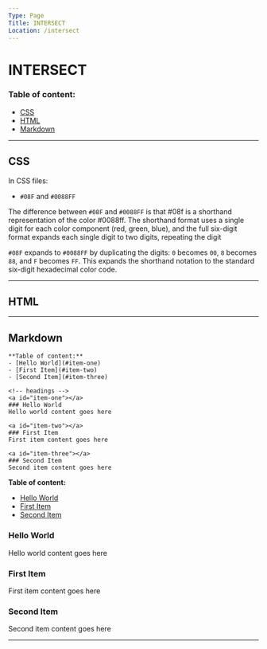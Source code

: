 ```yaml
---
Type: Page
Title: INTERSECT
Location: /intersect
---
```


# INTERSECT

### Table of content:
- [CSS](#css)
- [HTML](#html)
- [Markdown](#markdown)

---

<a id="css"></a>
## CSS

In CSS files:

- `#08F` and `#0088FF`

The difference between `#08F` and `#0088FF` is that #08f is a shorthand representation of the color #0088ff. The shorthand format uses a single digit for each color component (red, green, blue), and the full six-digit format expands each single digit to two digits, repeating the digit

`#08F` expands to `#0088FF` by duplicating the digits: `0` becomes `00`, `8` becomes `88`, and `F` becomes `FF`. This expands the shorthand notation to the standard six-digit hexadecimal color code.

---

<a id="html"></a>
## HTML

---

<a id="markdown"></a>
## Markdown

```
**Table of content:**
- [Hello World](#item-one)
- [First Item](#item-two)
- [Second Item](#item-three)

<!-- headings -->
<a id="item-one"></a>
### Hello World
Hello world content goes here

<a id="item-two"></a>
### First Item
First item content goes here

<a id="item-three"></a>
### Second Item
Second item content goes here
```

**Table of content:**
- [Hello World](#item-one)
- [First Item](#item-two)
- [Second Item](#item-three)

<!-- headings -->
<a id="item-one"></a>
### Hello World
Hello world content goes here

<a id="item-two"></a>
### First Item
First item content goes here

<a id="item-three"></a>
### Second Item
Second item content goes here

---
